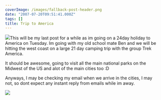```yaml
---
coverImage: /images/fallback-post-header.png
date: "2007-07-20T09:51:41.000Z"
tags: []
title: Trip to America
---
```


![](https://www.trekamerica.com/images/map_w3.jpg)This will be my last post for a while as im going on a 24day holiday to America on Tuesday. Im going with my old school mate Ben and we will be hitting the west coast on a large 21 day camping trip with the group Trek America.

<!-- more -->

It should be awesome, going to visit all the main national parks on the Midwest of the US and alot of the main cities too :D

Anyways, I may be checking my email when we arrive in the cities, I may not, so dont expect any instant reply from emails while im away.

![](https://www.trekamerica.com/images/w3.jpg)
